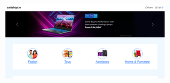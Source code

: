 ![image alt](https://github.com/belal-Salah1/Ecommerce-Cart/blob/main/Screenshot%202025-03-27%20115656.png?raw=true)
